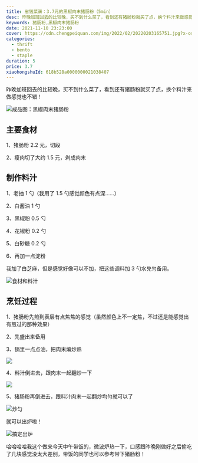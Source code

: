 ```yaml
---
title: 省钱菜谱：3.7元的黑椒肉末猪肠粉（5min）
desc: 昨晚加班回去的比较晚，买不到什么菜了，看到还有猪肠粉就买了点，换个料汁来做感觉也不错！
keywords: 猪肠粉,黑椒肉末猪肠粉
date: 2021-11-10 23:23:00
cover: https://cdn.chengpeiquan.com/img/2022/02/20220203165751.jpg?x-oss-process=image/interlace,1
categories:
  - thrift
  - bento
  - staple
duration: 5
price: 3.7
xiaohongshuId: 618b528a0000000021038407
---
```


昨晚加班回去的比较晚，买不到什么菜了，看到还有猪肠粉就买了点，换个料汁来做感觉也不错！

![成品图：黑椒肉末猪肠粉](https://cdn.chengpeiquan.com/img/2022/02/20220203165808.jpg?x-oss-process=image/interlace,1)

## 主要食材

1、猪肠粉 2.2 元，切段

2、瘦肉切了大约 1.5 元，剁成肉末

## 制作料汁

1、老抽 1 勺（我用了 1.5 勺感觉颜色有点深……）

2、白酱油 1 勺

3、黑椒粉 0.5 勺

4、花椒粉 0.2 勺

5、白砂糖 0.2 勺

6、再加一点淀粉

我加了白芝麻，但是感觉好像可以不加，把这些调料加 3 勺水兑匀备用。

![食材和料汁](https://cdn.chengpeiquan.com/img/2022/02/20220203165806.jpg?x-oss-process=image/interlace,1)

## 烹饪过程

1、猪肠粉先煎到表层有点焦焦的感觉（虽然颜色上不一定焦，不过还是能感觉出有煎过的那种效果）

2、先盛出来备用

3、锅里一点点油，把肉末煸炒熟

![](https://cdn.chengpeiquan.com/img/2022/02/20220203165809.jpg?x-oss-process=image/interlace,1)

4、料汁倒进去，跟肉末一起翻炒一下

![](https://cdn.chengpeiquan.com/img/2022/02/20220203165804.jpg?x-oss-process=image/interlace,1)

5、猪肠粉再倒进去，跟料汁肉末一起翻炒均匀就可以了

![炒匀](https://cdn.chengpeiquan.com/img/2022/02/20220203165807.jpg?x-oss-process=image/interlace,1)

就可以出炉啦！

![搞定出炉](https://cdn.chengpeiquan.com/img/2022/02/20220203165805.jpg?x-oss-process=image/interlace,1)

哈哈哈哈我这个做来今天中午带饭的，微波炉热一下，口感跟昨晚刚做好之后偷吃了几块感觉没太大差别，带饭的同学也可以参考带下猪肠粉！

